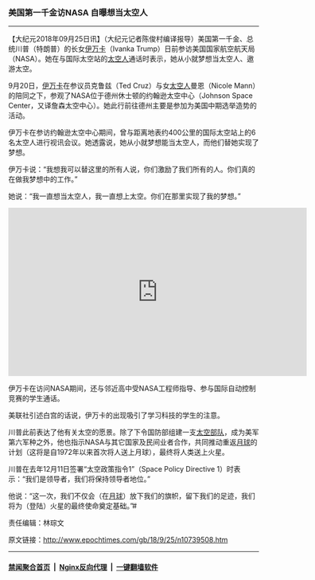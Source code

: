 ### 美国第一千金访NASA 自曝想当太空人
------------------------

<p>【大纪元2018年09月25日讯】（大纪元记者陈俊村编译报导）美国第一千金、总统川普（特朗普）的长女<a href="http://www.epochtimes.com/gb/tag/%E4%BC%8A%E4%B8%87%E5%8D%A1.html">伊万卡</a>（Ivanka Trump）日前参访美国国家航空航天局（NASA）。她在与国际太空站的<a href="http://www.epochtimes.com/gb/tag/%E5%A4%AA%E7%A9%BA%E4%BA%BA.html">太空人</a>通话时表示，她从小就梦想当太空人、遨游太空。</p>
<p>9月20日，<a href="http://www.epochtimes.com/gb/tag/%E4%BC%8A%E4%B8%87%E5%8D%A1.html">伊万卡</a>在参议员克鲁兹（Ted Cruz）与女<a href="http://www.epochtimes.com/gb/tag/%E5%A4%AA%E7%A9%BA%E4%BA%BA.html">太空人</a>曼恩（Nicole Mann）的陪同之下，参观了NASA位于德州休士顿的约翰逊太空中心（Johnson Space Center，又译詹森太空中心）。她此行前往德州主要是参加为美国中期选举造势的活动。</p>
<p>伊万卡在参访约翰逊太空中心期间，曾与距离地表约400公里的国际太空站上的6名太空人进行视讯会议。她透露说，她从小就梦想能当太空人，而他们替她实现了梦想。</p>
<p>伊万卡说：“我想我可以替这里的所有人说，你们激励了我们所有的人。你们真的在做我梦想中的工作。”</p>
<p>她说：“我一直想当太空人，我一直想上太空。你们在那里实现了我的梦想。”</p>
<p><iframe src="https://www.youtube.com/embed/_oTL3EIPG3o?rel=0" width="600" height="338" frameborder="0" allowfullscreen="allowfullscreen"></iframe></p>
<p>伊万卡在访问NASA期间，还与邻近高中受NASA工程师指导、参与国际自动控制竞赛的学生通话。</p>
<p>美联社引述白宫的话说，伊万卡的出现吸引了学习科技的学生的注意。</p>
<p>川普此前表达了他有关太空的愿景。除了下令国防部组建一支<a href="http://www.epochtimes.com/gb/tag/%E5%A4%AA%E7%A9%BA%E9%83%A8%E9%98%9F.html">太空部队</a>，成为美军第六军种之外，他也指示NASA与其它国家及民间业者合作，共同推动重返<a href="http://www.epochtimes.com/gb/tag/%E6%9C%88%E7%90%83.html">月球</a>的计划（这将是自1972年以来首次将人送上月球），最终将人类送上火星。</p>
<p>川普在去年12月11日签署“太空政策指令1”（Space Policy Directive 1）时表示：“我们是领导者，我们将保持领导者地位。”</p>
<p>他说：“这一次，我们不仅会（在<a href="http://www.epochtimes.com/gb/tag/%E6%9C%88%E7%90%83.html">月球</a>）放下我们的旗帜，留下我们的足迹，我们将为（登陆）火星的最终使命奠定基础。”#</p>
<p>责任编辑：林琮文</p>

原文链接：http://www.epochtimes.com/gb/18/9/25/n10739508.htm


------------------------
#### [禁闻聚合首页](https://github.com/gfw-breaker/banned-news/blob/master/README.md) &nbsp;|&nbsp; [Nginx反向代理](https://github.com/gfw-breaker/open-proxy/blob/master/README.md) &nbsp;|&nbsp; [一键翻墙软件](https://github.com/gfw-breaker/nogfw/blob/master/README.md)